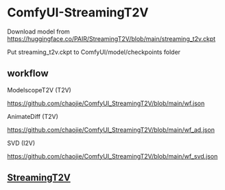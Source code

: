 # ComfyUI-StreamingT2V

Download model from https://huggingface.co/PAIR/StreamingT2V/blob/main/streaming_t2v.ckpt

Put streaming_t2v.ckpt to ComfyUI/model/checkpoints folder

## workflow

ModelscopeT2V (T2V)

https://github.com/chaojie/ComfyUI_StreamingT2V/blob/main/wf.json

AnimateDiff (T2V)

https://github.com/chaojie/ComfyUI_StreamingT2V/blob/main/wf_ad.json

SVD (I2V)

https://github.com/chaojie/ComfyUI_StreamingT2V/blob/main/wf_svd.json

## [StreamingT2V](https://github.com/Picsart-AI-Research/StreamingT2V)